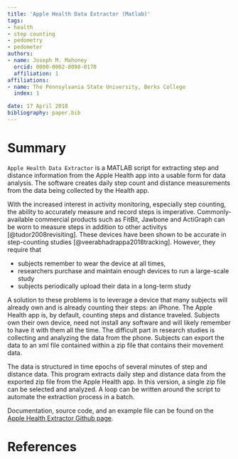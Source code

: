 ```yaml
---
title: 'Apple Health Data Extractor (Matlab)'
tags:
- health
- step counting
- pedometry  
- pedometer 
authors:
- name: Joseph M. Mahoney
  orcid: 0000-0002-8098-0170
  affiliation: 1
affiliations:
- name: The Pennsylvania State University, Berks College
  index: 1

date: 17 April 2018
bibliography: paper.bib
---
```


# Summary

`Apple Health Data Extractor` is a MATLAB script for extracting step and distance information from the Apple Health app into a usable form for data analysis. The software creates daily step count and distance measurements from the data being collected by the Health app. 

With the increased interest in activity monitoring, especially step counting, the ability to accurately measure and record steps is imperative. Commonly-available commercial products such as FitBit, Jawbone and ActiGraph can be worn to measure steps in addition to other activitys [@tudor2008revisiting]. These devices have been shown to be accurate in step-counting studies [@veerabhadrappa2018tracking]. However, they require that 

- subjects remember to wear the device at all times, 
- researchers purchase and maintain enough devices to run a large-scale study
- subjects periodically upload their data in a long-term study

A solution to these problems is to leverage a device that many subjects will already own and is already counting their steps: an iPhone. The Apple Health app is, by default, counting steps and distance traveled. Subjects own their own device, need not install any software and will likely remember to have it with them all the time. The difficult part in research studies is collecting and analyzing the data from the phone. Subjects can export the data to an xml file contained within a zip file that contains their movement data. 

The data is structured in time epochs of several minutes of step and distance data. This program extracts daily step and distance data from the exported zip file from the Apple Health app. In this version, a single zip file can be selected and analyzed. A loop can be written around the script to automate the extraction process in a batch. 

Documentation, source code, and an example file can be found on the [Apple Health Extractor Github page](https://github.com/drjmm84/applehealthdata).

# References